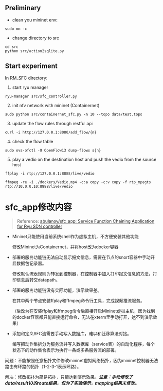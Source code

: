 ## Preliminary
- clean you mininet env:
```
sudo mn -c
```
- change directory to src
```
cd src
python src/action2sqlite.py
```

## Start experiment
In RM_SFC directory:
1. start ryu manager
```
ryu-manager src/sfc_controller.py
```
2. init nfv network with mininet (Containernet)
```
sudo python src/containernet_sfc.py -n 10 --topo data/test.topo
```
3. update the flow rules through restful api
```shell
curl -i http://127.0.0.1:8080/add_flow/{n}
```
4. check the flow table
```
sudo ovs-ofctl -O OpenFlow13 dump-flows s{n}
```
5. play a vedio on the destination host and push the vedio from the source host

```shell
ffplay -i rtp://127.0.0.1:8888/live/vedio

ffmpeg -re -i ./dockers/Vedio.mp4 -c:a copy -c:v copy -f rtp_mpegts rtp://10.0.0.10:8888/live/vedio

```
# sfc_app修改内容

> Reference: [abulanov/sfc_app: Service Function Chaining Application for Ryu SDN controller](https://github.com/abulanov/sfc_app)

- Mininet只能使用当前系统shell作为虚拟主机，不方便安装其他功能

  修改Mininet为Containernet，并将host改为docker容器

- 部署的服务功能链无法自动显示报文信息，需要在节点的snort容器中手动开启数据包记录器。

  修改默认流表规则为转发到控制器，在控制器中加入打印报文信息的方法，打印信息后转交datapath。

- 部署的服务功能链没有实际功能，演示效果差。

  在其中两个节点安装ffplay和ffmpeg命令行工具，完成视频推流服务。

  （后改为在安装ffplay和ffmpeg命令后直接开启Mininet虚拟主机，因为找到的docker容器都只能直接运行命令，无法在xterm里手动打开，达不到演示效果）

- 添加和定义SFC流需要手动写入数据库，难以和迁移算法对接。

  编写把动作集拆分为服务流并写入数据库（service表）的自动化程序，每个状态下的动作集合表示为执行一条或多条服务流的部署。

问题：不能按照任意拓扑文件修改mininet虚拟网络拓扑，因为mininet控制器无法路由有环路的拓扑（1-2-3-1表示环路）。

解决：修改拓扑为简易拓扑，只能达到演示效果。***注意：手动修改了data/result10的route结果，仅为了实验演示，mapping结果未修改。***

